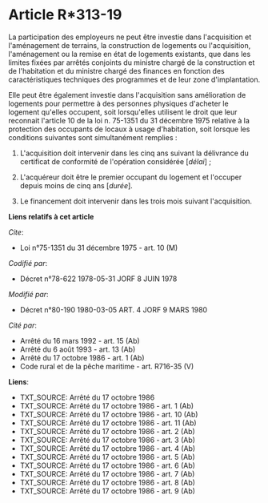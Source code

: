 # Article R*313-19

La participation des employeurs ne peut être investie dans l'acquisition et l'aménagement de terrains, la construction de
logements ou l'acquisition, l'aménagement ou la remise en état de logements existants, que dans les limites fixées par
arrêtés conjoints du ministre chargé de la construction et de l'habitation et du ministre chargé des finances en fonction des
caractéristiques techniques des programmes et de leur zone d'implantation.

Elle peut être également investie dans l'acquisition sans amélioration de logements pour permettre à des personnes physiques
d'acheter le logement qu'elles occupent, soit lorsqu'elles utilisent le droit que leur reconnait l'article 10 de la loi n.
75-1351 du 31 décembre 1975 relative à la protection des occupants de locaux à usage d'habitation, soit lorsque les
conditions suivantes sont simultanément remplies :

1. L'acquisition doit intervenir dans les cinq ans suivant la délivrance du certificat de conformité de l'opération
considérée [*délai*] ;

2. L'acquéreur doit être le premier occupant du logement et l'occuper depuis moins de cinq ans [*durée*].

3. Le financement doit intervenir dans les trois mois suivant l'acquisition.

**Liens relatifs à cet article**

_Cite_:

  - Loi n°75-1351 du 31 décembre 1975 - art. 10 (M)

_Codifié par_:

  - Décret n°78-622 1978-05-31 JORF 8 JUIN 1978

_Modifié par_:

  - Décret n°80-190 1980-03-05 ART. 4 JORF 9 MARS 1980

_Cité par_:

  - Arrêté du 16 mars 1992 - art. 15 (Ab)
  - Arrêté du 6 août 1993 - art. 13 (Ab)
  - Arrêté du 17 octobre 1986 - art. 1 (Ab)
  - Code rural et de la pêche maritime - art. R716-35 (V)

**Liens**:

  - TXT_SOURCE: Arrêté du 17 octobre 1986
  - TXT_SOURCE: Arrêté du 17 octobre 1986 - art. 1 (Ab)
  - TXT_SOURCE: Arrêté du 17 octobre 1986 - art. 10 (Ab)
  - TXT_SOURCE: Arrêté du 17 octobre 1986 - art. 11 (Ab)
  - TXT_SOURCE: Arrêté du 17 octobre 1986 - art. 2 (Ab)
  - TXT_SOURCE: Arrêté du 17 octobre 1986 - art. 3 (Ab)
  - TXT_SOURCE: Arrêté du 17 octobre 1986 - art. 4 (Ab)
  - TXT_SOURCE: Arrêté du 17 octobre 1986 - art. 5 (Ab)
  - TXT_SOURCE: Arrêté du 17 octobre 1986 - art. 6 (Ab)
  - TXT_SOURCE: Arrêté du 17 octobre 1986 - art. 7 (Ab)
  - TXT_SOURCE: Arrêté du 17 octobre 1986 - art. 8 (Ab)
  - TXT_SOURCE: Arrêté du 17 octobre 1986 - art. 9 (Ab)
